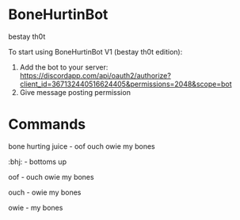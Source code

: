# BoneHurtinBot
bestay th0t

To start using BoneHurtinBot V1 (bestay th0t edition):

1. Add the bot to your server: https://discordapp.com/api/oauth2/authorize?client_id=367132440516624405&permissions=2048&scope=bot
2. Give message posting permission

# Commands
bone hurting juice - oof ouch owie my bones

:bhj: - bottoms up

oof - ouch owie my bones

ouch - owie my bones

owie - my bones
